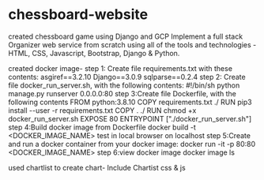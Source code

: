 # chessboard-website

created chessboard game using Django and GCP
Implement a full stack Organizer web service from scratch using all of the tools and technologies - HTML, CSS, Javascript, Bootstrap, Django & Python.

created docker image-
  step 1:  Create file requirements.txt with these contents:
    asgiref==3.2.10
    Django==3.0.9
    sqlparse==0.2.4
  step 2: Create file docker_run_server.sh, with the following contents:
    #!/bin/sh
    python manage.py runserver 0.0.0.0:80
  step 3:Create file Dockerfile, with the following contents
    FROM python:3.8.10
    COPY requirements.txt ./
    RUN pip3 install --user -r requirements.txt
    COPY . ./
    RUN chmod +x docker_run_server.sh
    EXPOSE 80
    ENTRYPOINT ["./docker_run_server.sh"]
   step 4:Build docker image from Dockerfile
    docker build -t <DOCKER_IMAGE_NAME> 
    test in local browser on localhost
   step 5:Create and run a docker container from your docker image:
    docker run -it -p 80:80 <DOCKER_IMAGE_NAME>
   step 6:view docker image
    docker image ls
    
used chartlist to create chart- 
  Include Chartist css & js
  <link rel="stylesheet" href="//cdn.jsdelivr.net/chartist.js/latest/chartist.min.css">
  <script src="//cdn.jsdelivr.net/chartist.js/latest/chartist.min.js">
  
Deployed website to Google Cloud Platform
